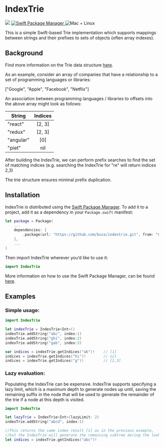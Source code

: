 # IndexTrie

<p align="left">
    <img src="https://img.shields.io/badge/Swift-5.1-orange.svg" />
    <a href="https://swift.org/package-manager">
        <img src="https://img.shields.io/badge/swiftpm-compatible-brightgreen.svg?style=flat" alt="Swift Package Manager" />
    </a>
     <img src="https://img.shields.io/badge/platforms-mac+linux-brightgreen.svg?style=flat" alt="Mac + Linux" />
</p>

This is a simple Swift-based Trie implementation which supports mappings between strings and their prefixes to sets of objects (often array indexes).

## Background

Find more information on the Trie data structure [here](https://en.wikipedia.org/wiki/Trie).

As an example, consider an array of companies that have a relationship to a set of programming languages or libraries:

["Google", "Apple", "Facebook", "Netflix"]

An association between programming languages / libraries to offsets into the above array might look as follows:


| String    |      Indices      | 
|-----------|:-----------------:|
| "react"   |  [2, 3]           | 
| "redux"   |  [2, 3]           | 
| "angular" |  [0]              | 
| "piet"    |  nil              |

After building the IndexTrie, we can perform prefix searches to find the set of matching indices (e.g. searching the IndexTrie for "re" will return indices 2,3)

The trie structure ensures minimal prefix duplication.

## Installation
IndexTrie is distributed using the [Swift Package Manager](https://swift.org/package-manager). To add it to a project, add it as a dependency in your `Package.swift` manifest:

```swift
let package = Package(
    ...
    dependencies: [
        .package(url: "https://github.com/buza/indextrie.git", from: "0.1.0")
    ],
    ...
)
```

Then import IndexTrie wherever you’d like to use it:

```swift
import IndexTrie
```

More information on how to use the Swift Package Manager, can be found [here](https://github.com/apple/swift-package-manager/tree/master/Documentation).


## Examples

### Simple usage:

```swift
import IndexTrie

let indexTrie = IndexTrie<Int>()
indexTrie.addString("abc", index:1)
indexTrie.addString("ghi", index:2)
indexTrie.addString("gab", index:3)

var indices = indexTrie.getIndices("ab")!    // [1]
indices = indexTrie.getIndices("hi")!        // nil
indices = indexTrie.getIndices("g")!         // [2,3]
```

### Lazy evaluation:

Populating the IndexTrie can be expensive. IndexTrie supports specifying a
lazy limit, which is a maximum depth to generate nodes up until, saving the 
remaining suffix in the node that will be used to generate the remainder of the
trie if a node at this depth is visited. 

```swift
import IndexTrie

let lazyTrie = IndexTrie<Int>(lazyLimit: 2)
indexTrie.addString("abcd", index:1)

//This returns the same index result [1] as in the previous example,
//but the IndexTrie will generate the remaining subtree during the lookup.
let indices = indexTrie.getIndices("abc")!
```
